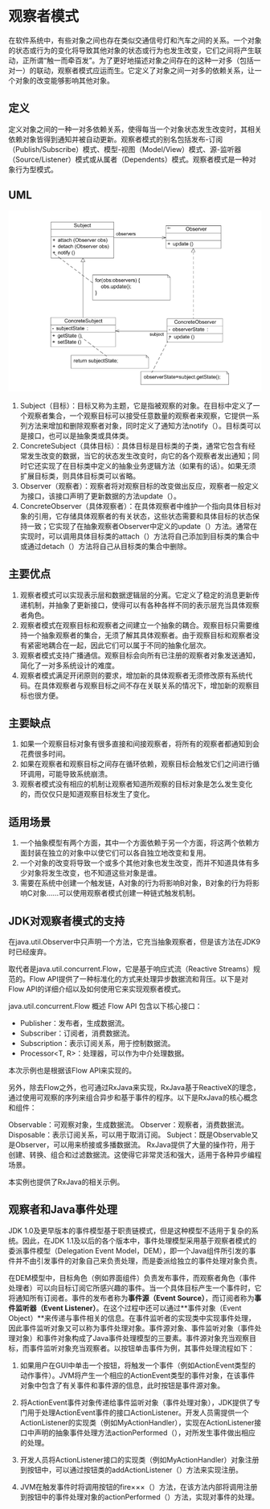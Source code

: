 # 观察者模式

在软件系统中，有些对象之间也存在类似交通信号灯和汽车之间的关系。一个对象的状态或行为的变化将导致其他对象的状态或行为也发生改变，它们之间将产生联动，正所谓“触一而牵百发”。为了更好地描述对象之间存在的这种一对多（包括一对一）的联动，观察者模式应运而生。它定义了对象之间一对多的依赖关系，让一个对象的改变能够影响其他对象。

## 定义

定义对象之间的一种一对多依赖关系，使得每当一个对象状态发生改变时，其相关依赖对象皆得到通知并被自动更新。观察者模式的别名包括发布-订阅（Publish/Subscribe）模式、模型-视图（Model/View）模式、源-监听器（Source/Listener）模式或从属者（Dependents）模式。观察者模式是一种对象行为型模式。

## UML

![alt text](image.png)

1. Subject（目标）：目标又称为主题，它是指被观察的对象。在目标中定义了一个观察者集合，一个观察目标可以接受任意数量的观察者来观察，它提供一系列方法来增加和删除观察者对象，同时定义了通知方法notify（）。目标类可以是接口，也可以是抽象类或具体类。
2. ConcreteSubject（具体目标）：具体目标是目标类的子类，通常它包含有经常发生改变的数据，当它的状态发生改变时，向它的各个观察者发出通知；同时它还实现了在目标类中定义的抽象业务逻辑方法（如果有的话）。如果无须扩展目标类，则具体目标类可以省略。
3. Observer（观察者）：观察者将对观察目标的改变做出反应，观察者一般定义为接口，该接口声明了更新数据的方法update（）。
4. ConcreteObserver（具体观察者）：在具体观察者中维护一个指向具体目标对象的引用，它存储具体观察者的有关状态，这些状态需要和具体目标的状态保持一致；它实现了在抽象观察者Observer中定义的update（）方法。通常在实现时，可以调用具体目标类的attach（）方法将自己添加到目标类的集合中或通过detach（）方法将自己从目标类的集合中删除。

## 主要优点

1. 观察者模式可以实现表示层和数据逻辑层的分离。它定义了稳定的消息更新传递机制，并抽象了更新接口，使得可以有各种各样不同的表示层充当具体观察者角色。
2. 观察者模式在观察目标和观察者之间建立一个抽象的耦合。观察目标只需要维持一个抽象观察者的集合，无须了解其具体观察者。由于观察目标和观察者没有紧密地耦合在一起，因此它们可以属于不同的抽象化层次。
3. 观察者模式支持广播通信。观察目标会向所有已注册的观察者对象发送通知，简化了一对多系统设计的难度。
4. 观察者模式满足开闭原则的要求，增加新的具体观察者无须修改原有系统代码。在具体观察者与观察目标之间不存在关联关系的情况下，增加新的观察目标也很方便。

## 主要缺点

1. 如果一个观察目标对象有很多直接和间接观察者，将所有的观察者都通知到会花费很多时间。
2. 如果在观察者和观察目标之间存在循环依赖，观察目标会触发它们之间进行循环调用，可能导致系统崩溃。
3. 观察者模式没有相应的机制让观察者知道所观察的目标对象是怎么发生变化的，而仅仅只是知道观察目标发生了变化。

## 适用场景

1. 一个抽象模型有两个方面，其中一个方面依赖于另一个方面，将这两个依赖方面封装在独立的对象中以使它们可以各自独立地改变和复用。
2. 一个对象的改变将导致一个或多个其他对象也发生改变，而并不知道具体有多少对象将发生改变，也不知道这些对象是谁。
3. 需要在系统中创建一个触发链，A对象的行为将影响B对象，B对象的行为将影响C对象……可以使用观察者模式创建一种链式触发机制。

## JDK对观察者模式的支持

在java.util.Observer中只声明一个方法，它充当抽象观察者，但是该方法在JDK9时已经废弃。

取代者是java.util.concurrent.Flow，它是基于响应式流（Reactive Streams）规范的。Flow API提供了一种标准化的方式来处理异步数据流和背压。以下是对Flow API的详细介绍以及如何使用它来实现观察者模式。

java.util.concurrent.Flow 概述
Flow API 包含以下核心接口：

- Publisher<T>：发布者，生成数据流。
- Subscriber<T>：订阅者，消费数据流。
- Subscription：表示订阅关系，用于控制数据流。
- Processor<T, R>：处理器，可以作为中介处理数据。

本次示例也是根据该Flow API来实现的。

另外，除去Flow之外，也可通过RxJava来实现，RxJava基于ReactiveX的理念，通过使用可观察的序列来组合异步和基于事件的程序。以下是RxJava的核心概念和组件：

Observable<T>：可观察对象，生成数据流。
Observer<T>：观察者，消费数据流。
Disposable：表示订阅关系，可以用于取消订阅。
Subject<T>：既是Observable又是Observer，可以用来桥接或多播数据流。
RxJava提供了大量的操作符，用于创建、转换、组合和过滤数据流。这使得它非常灵活和强大，适用于各种异步编程场景。

本实例也提供了RxJava的相关示例。



## 观察者和Java事件处理

JDK 1.0及更早版本的事件模型基于职责链模式，但是这种模型不适用于复杂的系统。因此，在JDK 1.1及以后的各个版本中，事件处理模型采用基于观察者模式的委派事件模型（Delegation Event Model，DEM），即一个Java组件所引发的事件并不由引发事件的对象自己来负责处理，而是委派给独立的事件处理对象负责。

在DEM模型中，目标角色（例如界面组件）负责发布事件，而观察者角色（事件处理者）可以向目标订阅它所感兴趣的事件。当一个具体目标产生一个事件时，它将通知所有订阅者。事件的发布者称为**事件源（Event Source）**，而订阅者称为**事件监听器（Event Listener）**。在这个过程中还可以通过**事件对象（Event Object）**来传递与事件相关的信息。在事件监听者的实现类中实现事件处理，因此事件监听对象又可以称为事件处理对象。事件源对象、事件监听对象（事件处理对象）和事件对象构成了Java事件处理模型的三要素。事件源对象充当观察目标，而事件监听对象充当观察者。以按钮单击事件为例，其事件处理流程如下：

1. 如果用户在GUI中单击一个按钮，将触发一个事件（例如ActionEvent类型的动作事件）。JVM将产生一个相应的ActionEvent类型的事件对象，在该事件对象中包含了有关事件和事件源的信息，此时按钮是事件源对象。

2. 将ActionEvent事件对象传递给事件监听对象（事件处理对象），JDK提供了专门用于处理ActionEvent事件的接口ActionListener。开发人员需提供一个ActionListener的实现类（例如MyActionHandler），实现在ActionListener接口中声明的抽象事件处理方法actionPerformed（），对所发生事件做出相应的处理。
3. 开发人员将ActionListener接口的实现类（例如MyActionHandler）对象注册到按钮中，可以通过按钮类的addActionListener（）方法来实现注册。
4. JVM在触发事件时将调用按钮的fire×××（）方法，在该方法内部将调用注册到按钮中的事件处理对象的actionPerformed（）方法，实现对事件的处理。
